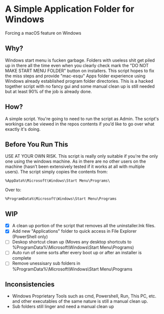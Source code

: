 # A Simple Application Folder for Windows
Forcing a macOS feature on Windows <br>

## Why?
Windows start menu is fucken garbage. Folders with useless shit get piled up in there all the time even when you clearly check mark the "DO NOT MAKE START MENU FOLDER" button on installers. This script hopes to fix the miss steps and provide "mac-esqu" Apps folder experience using Windows already established program folder directories. This is a hacked together script with no fancy gui and some manual clean up is still needed but at least 90% of the job is already done. <br>

## How?
A simple script. You're going to need to run the script as Admin. The script's workings can be viewed in the repos contents if you’d like to go over what exactly it's doing. 

## Before You Run This
USE AT YOUR OWN RISK. This script is really only suitable if you're the only one using the windows machine. As in there are no other users on the machine (hasn’t been extensively tested if it works at all with multiple users). The script simply copies the contents from:

```
%AppData%\Microsoft\Windows\Start Menu\Programs\
```
Over to:
```
%ProgramData%\Microsoft\Windows\Start Menu\Programs
```

## WIP
- [x]  A clean up portion of the script that removes all the uninstaller.lnk files.
- [x]  Add new "Applications" folder to quick access in File Explorer (PowerShell only)  
- [ ]  Deskop shortcut clean up (Moves any desktop shortcuts to %ProgramData%\Microsoft\Windows\Start Menu\Programs)
- [ ]  Auto run of some sorts after every boot up or after an installer is complete
- [ ]  Remove unessisary sub folders in %ProgramData%\Microsoft\Windows\Start Menu\Programs 

## Inconsistencies
- Windows Proprietary Tools such as cmd, Powershell, Run, This PC, etc. and other executables of the same nature is still a manual clean up.
- Sub folders still linger and need a manual clean up
